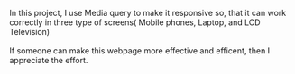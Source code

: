 In this project, I use Media query to make it responsive so, that it can work correctly in three type of screens( Mobile phones, Laptop, and LCD Television) 
<br>
<br>
If someone can make this webpage more effective and efficent, then I appreciate the effort.
